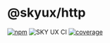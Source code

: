 # @skyux/http

[![npm](https://img.shields.io/npm/v/@skyux/http.svg)](https://www.npmjs.com/package/@skyux/http)
![SKY UX CI](https://github.com/blackbaud/skyux-http/workflows/SKY%20UX%20CI/badge.svg)
[![coverage](https://codecov.io/gh/blackbaud/skyux-http/branch/master/graphs/badge.svg?branch=master)](https://codecov.io/gh/blackbaud/skyux-http/branch/master)
